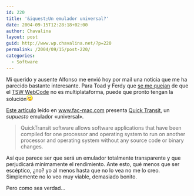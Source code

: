 ```yaml
---
id: 220
title: '&iquest;Un emulador universal?'
date: 2004-09-15T12:28:18+02:00
author: Chavalina
layout: post
guid: http://www.wp.chavalina.net/?p=220
permalink: /2004/09/15/post-220/
categories:
  - Software
---
```

Mi querido y ausente <span class="alguien">Alfonso</span> me envi&oacute; hoy por mail una noticia que me ha parecido bastante interesante. Para Toad y Ferdy que <a href="http://www.chavalina.net/comentar.php?idpost=219#comentarios" target="_blank">se me quejan</a> de que el <a href="http://www.chavalina.net/comentar.php?idpost=219" target="_blank">TSW WebCode</a> no es multiplataforma, puede que pronto tengan la soluci&oacute;n![emo](/imagenes/emoticonos/guino.gif) 

<a href="http://www.faq-mac.com/mt/archives/009593.php" target="_blank">Este art&iacute;culo</a> le&iacute;do en <a href="http://www.fac-mac.com" target="_blank">www.fac-mac.com</a> presenta <a href="http://www.transitive.com/products.htm" target="_blank">Quick Transit</a>, un _supuesto_ emulador «universal».

> QuickTransit software allows software applications that have been compiled for one processor and operating system to run on another processor and operating system without any source code or binary changes.

As&iacute; que parece ser que será un emulador totalmente transparente y que perjudicará m&iacute;nimamente el rendimiento. Ante esto, qué menos que ser escéptico, &iquest;no? yo al menos hasta que no lo vea no me lo creo. Simplemente no lo veo muy viable, demasiado bonito.

Pero como sea verdad…